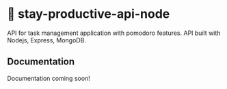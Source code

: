 # :gem: stay-productive-api-node

API for task management application with pomodoro features. API built with Nodejs, Express, MongoDB.


## Documentation
Documentation coming soon!

